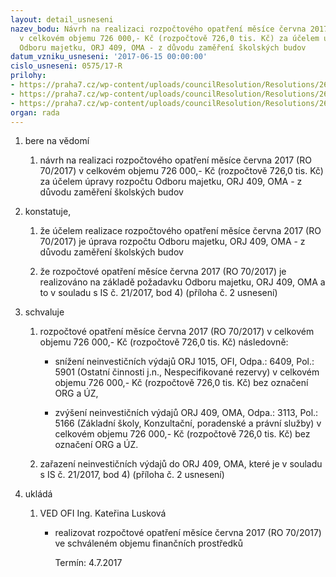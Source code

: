 ```yaml
---
layout: detail_usneseni
nazev_bodu: Návrh na realizaci rozpočtového opatření měsíce června 2017 (RO 70/2017)
  v celkovém objemu 726 000,- Kč (rozpočtově 726,0 tis. Kč) za účelem úpravy rozpočtu
  Odboru majetku, ORJ 409, OMA - z důvodu zaměření školských budov
datum_vzniku_usneseni: '2017-06-15 00:00:00'
cislo_usneseni: 0575/17-R
prilohy:
- https://praha7.cz/wp-content/uploads/councilResolution/Resolutions/26849/export/Duvodovazprava~216659.docx
- https://praha7.cz/wp-content/uploads/councilResolution/Resolutions/26849/export/ISproOFI120617~216658.doc
- https://praha7.cz/wp-content/uploads/councilResolution/Resolutions/26849/export/export~216806.pdf
organ: rada
---
```

<ol id="urzList" class="urzList_view"><li id="" class="urzClass1"><span name="1">bere na vědomí</span><ol class="urzOlClass"><li style="text-align: left;" id="" class="urzClass2"><span><p>návrh na realizaci rozpočtového opatření měsíce června 2017 (RO 70/2017) v celkovém objemu 726 000,- Kč (rozpočtově 726,0 tis. Kč) za účelem úpravy rozpočtu Odboru majetku, ORJ 409, OMA - z důvodu zaměření školských budov</p></span></li></ol></li><li id="" class="urzClass1"><span name="50">konstatuje,</span><ol class="urzOlClass"><li style="text-align: left;" id="" class="urzClass2"><span><p>že účelem realizace rozpočtového opatření měsíce června 2017 (RO 70/2017) je úprava rozpočtu Odboru majetku, ORJ 409, OMA - z důvodu zaměření školských budov<br></p></span></li><li style="text-align: left;" id="" class="urzClass2"><span><p>že rozpočtové opatření měsíce června 2017 (RO 70/2017) je realizováno na základě požadavku Odboru majetku, ORJ 409, OMA a to v souladu s IS č. 21/2017, bod 4) (příloha č. 2 usnesení)</p></span></li></ol></li><li id="" class="urzClass1"><span name="24">schvaluje</span><ol class="urzOlClass"><li style="text-align: left;" id="" class="urzClass2"><span><p>rozpočtové opatření měsíce června 2017 (RO 70/2017) v celkovém objemu 726 000,- Kč (rozpočtově 726,0 tis. Kč) následovně:</p></span><ul class="urzUlClass"><li style="text-align: left;" id="" class="urzClass3"><span><p>snížení neinvestičních výdajů ORJ 1015, OFI, Odpa.: 6409, Pol.: 5901 (Ostatní činnosti j.n., Nespecifikované rezervy) v celkovém objemu 726 000,- Kč (rozpočtově 726,0 tis. Kč) bez označení ORG a ÚZ,</p></span></li><li style="text-align: left;" id="" class="urzClass3"><span><p>zvýšení neinvestičních výdajů ORJ 409, OMA, Odpa.: 3113, Pol.: 5166 (Základní školy, Konzultační, poradenské a právní služby) v celkovém objemu 726 000,- Kč (rozpočtově 726,0 tis. Kč) bez označení ORG a ÚZ.<br></p></span></li></ul></li><li style="text-align: left;" id="" class="urzClass2"><span><p>zařazení neinvestičních výdajů do ORJ 409, OMA, které je v souladu s IS č. 21/2017, bod 4) (příloha č. 2 usnesení)</p></span></li></ol></li><li class="urzClass1" id="urzUkoly"><span name="1">ukládá</span><ol class="urzOlClass"><li class="urzClass2"><span><p>VED OFI Ing. Kateřina Lusková</p></span><ul class="urzUlClass"><li class="urzClass3"><span><p>realizovat rozpočtové opatření měsíce června 2017 (RO 70/2017) ve schváleném objemu finančních prostředků</p></span><span class="urzUkolTermin">  Termín:&nbsp;4.7.2017</span></li></ul></li></ol></li></ol>
